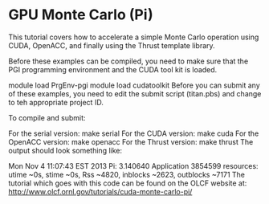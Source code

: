 GPU Monte Carlo (Pi)
====================

This tutorial covers how to accelerate a simple Monte Carlo operation using CUDA, OpenACC, and finally using the Thrust template library.

Before these examples can be compiled, you need to make sure that the PGI programming environment and the CUDA tool kit is loaded.

module load PrgEnv-pgi
module load cudatoolkit
Before you can submit any of these examples, you need to edit the submit script (titan.pbs) and change to teh appropriate project ID.

To compile and submit:

For the serial version: make serial
For the CUDA version: make cuda
For the OpenACC version: make openacc
For the Thrust version: make thrust
The output should look something like:

Mon Nov  4 11:07:43 EST 2013
Pi: 3.140640
Application 3854599 resources: utime ~0s, stime ~0s, Rss ~4820, inblocks ~2623, outblocks ~7171
The tutorial which goes with this code can be found on the OLCF website at: http://www.olcf.ornl.gov/tutorials/cuda-monte-carlo-pi/
